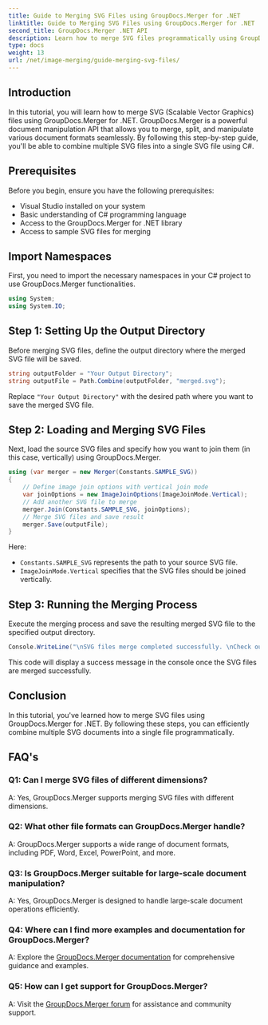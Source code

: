 ```yaml
---
title: Guide to Merging SVG Files using GroupDocs.Merger for .NET
linktitle: Guide to Merging SVG Files using GroupDocs.Merger for .NET
second_title: GroupDocs.Merger .NET API
description: Learn how to merge SVG files programmatically using GroupDocs.Merger for .NET. Combine multiple SVG documents effortlessly.
type: docs
weight: 13
url: /net/image-merging/guide-merging-svg-files/
---
```

## Introduction
In this tutorial, you will learn how to merge SVG (Scalable Vector Graphics) files using GroupDocs.Merger for .NET. GroupDocs.Merger is a powerful document manipulation API that allows you to merge, split, and manipulate various document formats seamlessly. By following this step-by-step guide, you'll be able to combine multiple SVG files into a single SVG file using C#.

## Prerequisites

Before you begin, ensure you have the following prerequisites:

- Visual Studio installed on your system
- Basic understanding of C# programming language
- Access to the GroupDocs.Merger for .NET library
- Access to sample SVG files for merging

## Import Namespaces

First, you need to import the necessary namespaces in your C# project to use GroupDocs.Merger functionalities.

```csharp
using System;
using System.IO;
```

## Step 1: Setting Up the Output Directory

Before merging SVG files, define the output directory where the merged SVG file will be saved.

```csharp
string outputFolder = "Your Output Directory";
string outputFile = Path.Combine(outputFolder, "merged.svg");
```

Replace `"Your Output Directory"` with the desired path where you want to save the merged SVG file.

## Step 2: Loading and Merging SVG Files

Next, load the source SVG files and specify how you want to join them (in this case, vertically) using GroupDocs.Merger.

```csharp
using (var merger = new Merger(Constants.SAMPLE_SVG))
{
    // Define image join options with vertical join mode
    var joinOptions = new ImageJoinOptions(ImageJoinMode.Vertical);
    // Add another SVG file to merge
    merger.Join(Constants.SAMPLE_SVG, joinOptions);
    // Merge SVG files and save result
    merger.Save(outputFile);
}
```

Here:
- `Constants.SAMPLE_SVG` represents the path to your source SVG file.
- `ImageJoinMode.Vertical` specifies that the SVG files should be joined vertically.

## Step 3: Running the Merging Process

Execute the merging process and save the resulting merged SVG file to the specified output directory.

```csharp
Console.WriteLine("\nSVG files merge completed successfully. \nCheck output in {0}", outputFolder);
```

This code will display a success message in the console once the SVG files are merged successfully.

## Conclusion

In this tutorial, you've learned how to merge SVG files using GroupDocs.Merger for .NET. By following these steps, you can efficiently combine multiple SVG documents into a single file programmatically.

## FAQ's

### Q1: Can I merge SVG files of different dimensions?

A: Yes, GroupDocs.Merger supports merging SVG files with different dimensions.

### Q2: What other file formats can GroupDocs.Merger handle?

A: GroupDocs.Merger supports a wide range of document formats, including PDF, Word, Excel, PowerPoint, and more.

### Q3: Is GroupDocs.Merger suitable for large-scale document manipulation?

A: Yes, GroupDocs.Merger is designed to handle large-scale document operations efficiently.

### Q4: Where can I find more examples and documentation for GroupDocs.Merger?

A: Explore the [GroupDocs.Merger documentation](https://reference.groupdocs.com/merger/net/) for comprehensive guidance and examples.

### Q5: How can I get support for GroupDocs.Merger?

A: Visit the [GroupDocs.Merger forum](https://forum.groupdocs.com/c/merger/32) for assistance and community support.
